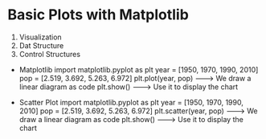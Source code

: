 # Basic Plots with Matplotlib

1. Visualization
2. Dat Structure
3. Control Structures

- Matplotlib
import matplotlib.pyplot as plt
year = [1950, 1970, 1990, 2010]
pop = [2.519, 3.692, 5.263, 6.972]
plt.plot(year, pop)  ---> We draw a linear diagram as code
plt.show()  ---> Use it to display the chart

- Scatter Plot
import matplotlib.pyplot as plt
year = [1950, 1970, 1990, 2010]
pop = [2.519, 3.692, 5.263, 6.972]
plt.scatter(year, pop)  ---> We draw a linear diagram as code
plt.show()  ---> Use it to display the chart







